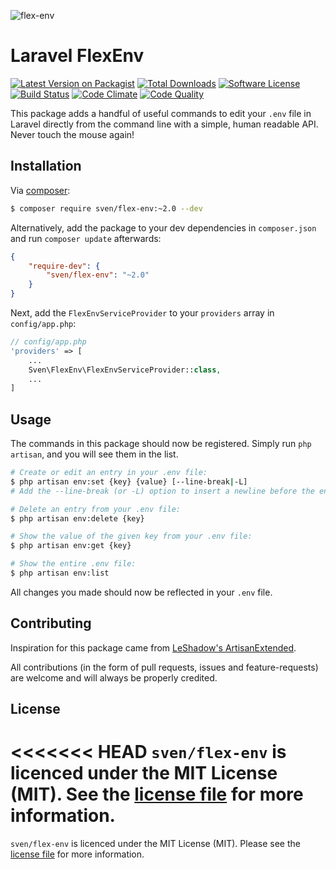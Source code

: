 ![flex-env](https://cloud.githubusercontent.com/assets/11269635/12526309/85a09084-c16c-11e5-8099-cddf6f8fce78.jpg)

# Laravel FlexEnv

[![Latest Version on Packagist][ico-version]][link-packagist]
[![Total Downloads][ico-downloads]][link-downloads]
[![Software License][ico-license]](LICENSE.md)
[![Build Status][ico-travis]][link-travis]
[![Code Climate][ico-codeclimate]][link-codeclimate]
[![Code Quality][ico-quality]][link-quality]

This package adds a handful of useful commands to edit your `.env` file in Laravel
directly from the command line with a simple, human readable API. Never touch the
mouse again!

## Installation
Via [composer](http://getcomposer.org):

```bash
$ composer require sven/flex-env:~2.0 --dev
```

Alternatively, add the package to your dev dependencies in `composer.json` and run
`composer update` afterwards:

```json
{
    "require-dev": {
        "sven/flex-env": "~2.0"
    }
}
```

Next, add the `FlexEnvServiceProvider` to your `providers` array in `config/app.php`:

```php
// config/app.php
'providers' => [
    ...
    Sven\FlexEnv\FlexEnvServiceProvider::class,
    ...
]
```

## Usage
The commands in this package should now be registered. Simply run `php artisan`,
and you will see them in the list.

```bash
# Create or edit an entry in your .env file:
$ php artisan env:set {key} {value} [--line-break|-L]
# Add the --line-break (or -L) option to insert a newline before the entry.
```

```bash
# Delete an entry from your .env file:
$ php artisan env:delete {key}
```

```bash
# Show the value of the given key from your .env file:
$ php artisan env:get {key}
```

```bash
# Show the entire .env file:
$ php artisan env:list
```

All changes you made should now be reflected in your `.env` file.

## Contributing
Inspiration for this package came from [LeShadow's ArtisanExtended](https://github.com/LeShadow/ArtisanExtended).

All contributions (in the form of pull requests, issues and feature-requests) are
welcome and will always be properly credited.

## License
<<<<<<< HEAD
`sven/flex-env` is licenced under the MIT License (MIT). See the [license file](LICENSE.md)
for more information.
=======
`sven/flex-env` is licenced under the MIT License (MIT). Please see the
[license file](LICENSE.md) for more information.

[ico-version]: https://img.shields.io/packagist/v/sven/flex-env.svg?style=flat-square
[ico-license]: https://img.shields.io/badge/license-MIT-green.svg?style=flat-square
[ico-downloads]: https://img.shields.io/packagist/dt/sven/flex-env.svg?style=flat-square
[ico-travis]: https://img.shields.io/travis/svenluijten/flex-env.svg?style=flat-square
[ico-codeclimate]: https://img.shields.io/codeclimate/github/svenluijten/flex-env.svg?style=flat-square
[ico-quality]: https://img.shields.io/scrutinizer/g/svenluijten/flex-env.svg?style=flat-square

[link-packagist]: https://packagist.org/packages/sven/flex-env
[link-downloads]: https://packagist.org/packages/sven/flex-env
[link-travis]: https://travis-ci.org/svenluijten/flex-env
[link-codeclimate]: https://codeclimate.com/github/svenluijten/flex-env
[link-quality]: https://scrutinizer-ci.com/g/svenluijten/flex-env/?branch=master
